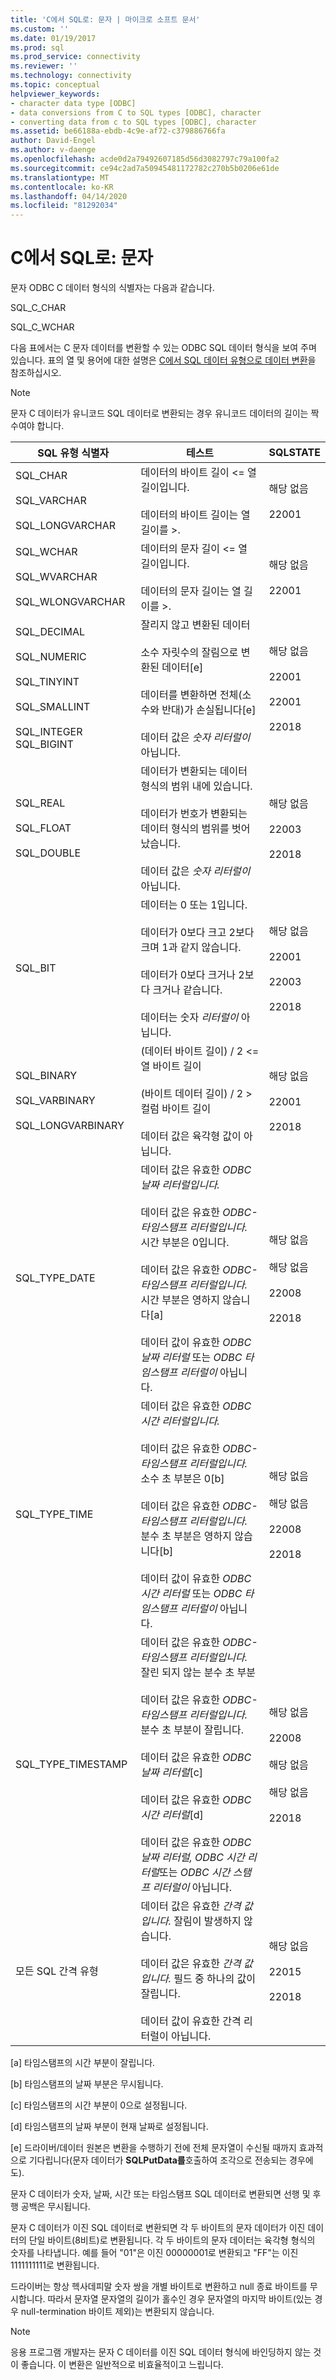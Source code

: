 ```yaml
---
title: 'C에서 SQL로: 문자 | 마이크로 소프트 문서'
ms.custom: ''
ms.date: 01/19/2017
ms.prod: sql
ms.prod_service: connectivity
ms.reviewer: ''
ms.technology: connectivity
ms.topic: conceptual
helpviewer_keywords:
- character data type [ODBC]
- data conversions from C to SQL types [ODBC], character
- converting data from c to SQL types [ODBC], character
ms.assetid: be66188a-ebdb-4c9e-af72-c379886766fa
author: David-Engel
ms.author: v-daenge
ms.openlocfilehash: acde0d2a79492607185d56d3082797c79a100fa2
ms.sourcegitcommit: ce94c2ad7a50945481172782c270b5b0206e61de
ms.translationtype: MT
ms.contentlocale: ko-KR
ms.lasthandoff: 04/14/2020
ms.locfileid: "81292034"
---
```

# <a name="c-to-sql-character"></a>C에서 SQL로: 문자
문자 ODBC C 데이터 형식의 식별자는 다음과 같습니다.  
  
 SQL_C_CHAR  
  
 SQL_C_WCHAR  
  
 다음 표에서는 C 문자 데이터를 변환할 수 있는 ODBC SQL 데이터 형식을 보여 주며 있습니다. 표의 열 및 용어에 대한 설명은 [C에서 SQL 데이터 유형으로 데이터 변환](../../../odbc/reference/appendixes/converting-data-from-c-to-sql-data-types.md)을 참조하십시오.  
  
> [!NOTE]  
>  문자 C 데이터가 유니코드 SQL 데이터로 변환되는 경우 유니코드 데이터의 길이는 짝수여야 합니다.  
  
|SQL 유형 식별자|테스트|SQLSTATE|  
|-------------------------|----------|--------------|  
|SQL_CHAR<br /><br /> SQL_VARCHAR<br /><br /> SQL_LONGVARCHAR|데이터의 바이트 길이 <= 열 길이입니다.<br /><br /> 데이터의 바이트 길이는 열 길이를 >.|해당 없음<br /><br /> 22001|  
|SQL_WCHAR<br /><br /> SQL_WVARCHAR<br /><br /> SQL_WLONGVARCHAR|데이터의 문자 길이 <= 열 길이입니다.<br /><br /> 데이터의 문자 길이는 열 길이를 >.|해당 없음<br /><br /> 22001|  
|SQL_DECIMAL<br /><br /> SQL_NUMERIC<br /><br /> SQL_TINYINT<br /><br /> SQL_SMALLINT<br /><br /> SQL_INTEGER SQL_BIGINT|잘리지 않고 변환된 데이터<br /><br /> 소수 자릿수의 잘림으로 변환된 데이터[e]<br /><br /> 데이터를 변환하면 전체(소수와 반대)가 손실됩니다[e]<br /><br /> 데이터 값은 *숫자 리터럴이* 아닙니다.|해당 없음<br /><br /> 22001<br /><br /> 22001<br /><br /> 22018|  
|SQL_REAL<br /><br /> SQL_FLOAT<br /><br /> SQL_DOUBLE|데이터가 변환되는 데이터 형식의 범위 내에 있습니다.<br /><br /> 데이터가 번호가 변환되는 데이터 형식의 범위를 벗어났습니다.<br /><br /> 데이터 값은 *숫자 리터럴이* 아닙니다.|해당 없음<br /><br /> 22003<br /><br /> 22018|  
|SQL_BIT|데이터는 0 또는 1입니다.<br /><br /> 데이터가 0보다 크고 2보다 크며 1과 같지 않습니다.<br /><br /> 데이터가 0보다 크거나 2보다 크거나 같습니다.<br /><br /> 데이터는 숫자 *리터럴이* 아닙니다.|해당 없음<br /><br /> 22001<br /><br /> 22003<br /><br /> 22018|  
|SQL_BINARY<br /><br /> SQL_VARBINARY<br /><br /> SQL_LONGVARBINARY|(데이터 바이트 길이) / 2 <= 열 바이트 길이<br /><br /> (바이트 데이터 길이) / 2 > 컬럼 바이트 길이<br /><br /> 데이터 값은 육각형 값이 아닙니다.|해당 없음<br /><br /> 22001<br /><br /> 22018|  
|SQL_TYPE_DATE|데이터 값은 유효한 *ODBC 날짜 리터럴입니다.*<br /><br /> 데이터 값은 유효한 *ODBC-타임스탬프 리터럴입니다.* 시간 부분은 0입니다.<br /><br /> 데이터 값은 유효한 *ODBC-타임스탬프 리터럴입니다.* 시간 부분은 영하지 않습니다[a]<br /><br /> 데이터 값이 유효한 *ODBC 날짜 리터럴* 또는 *ODBC 타임스탬프 리터럴이* 아닙니다.|해당 없음<br /><br /> 해당 없음<br /><br /> 22008<br /><br /> 22018|  
|SQL_TYPE_TIME|데이터 값은 유효한 *ODBC 시간 리터럴입니다.*<br /><br /> 데이터 값은 유효한 *ODBC-타임스탬프 리터럴입니다.* 소수 초 부분은 0[b]<br /><br /> 데이터 값은 유효한 *ODBC-타임스탬프 리터럴입니다.* 분수 초 부분은 영하지 않습니다[b]<br /><br /> 데이터 값이 유효한 *ODBC 시간 리터럴* 또는 *ODBC 타임스탬프 리터럴이* 아닙니다.|해당 없음<br /><br /> 해당 없음<br /><br /> 22008<br /><br /> 22018|  
|SQL_TYPE_TIMESTAMP|데이터 값은 유효한 *ODBC-타임스탬프 리터럴입니다.* 잘린 되지 않는 분수 초 부분<br /><br /> 데이터 값은 유효한 *ODBC-타임스탬프 리터럴입니다.* 분수 초 부분이 잘립니다.<br /><br /> 데이터 값은 유효한 *ODBC 날짜 리터럴*[c]<br /><br /> 데이터 값은 유효한 *ODBC 시간 리터럴*[d]<br /><br /> 데이터 값은 유효한 *ODBC 날짜 리터럴,* *ODBC 시간 리터럴*또는 *ODBC 시간 스탬프 리터럴이* 아닙니다.|해당 없음<br /><br /> 22008<br /><br /> 해당 없음<br /><br /> 해당 없음<br /><br /> 22018|  
|모든 SQL 간격 유형|데이터 값은 유효한 *간격 값입니다.* 잘림이 발생하지 않습니다.<br /><br /> 데이터 값은 유효한 *간격 값입니다.* 필드 중 하나의 값이 잘립니다.<br /><br /> 데이터 값이 유효한 간격 리터럴이 아닙니다.|해당 없음<br /><br /> 22015<br /><br /> 22018|  
  
 [a] 타임스탬프의 시간 부분이 잘립니다.  
  
 [b] 타임스탬프의 날짜 부분은 무시됩니다.  
  
 [c] 타임스탬프의 시간 부분이 0으로 설정됩니다.  
  
 [d] 타임스탬프의 날짜 부분이 현재 날짜로 설정됩니다.  
  
 [e] 드라이버/데이터 원본은 변환을 수행하기 전에 전체 문자열이 수신될 때까지 효과적으로 기다립니다(문자 데이터가 **SQLPutData를**호출하여 조각으로 전송되는 경우에도).  
  
 문자 C 데이터가 숫자, 날짜, 시간 또는 타임스탬프 SQL 데이터로 변환되면 선행 및 후행 공백은 무시됩니다.  
  
 문자 C 데이터가 이진 SQL 데이터로 변환되면 각 두 바이트의 문자 데이터가 이진 데이터의 단일 바이트(8비트)로 변환됩니다. 각 두 바이트의 문자 데이터는 육각형 형식의 숫자를 나타냅니다. 예를 들어 "01"은 이진 00000001로 변환되고 "FF"는 이진 1111111111로 변환됩니다.  
  
 드라이버는 항상 헥사데피말 숫자 쌍을 개별 바이트로 변환하고 null 종료 바이트를 무시합니다. 따라서 문자열 문자열의 길이가 홀수인 경우 문자열의 마지막 바이트(있는 경우 null-termination 바이트 제외)는 변환되지 않습니다.  
  
> [!NOTE]  
>  응용 프로그램 개발자는 문자 C 데이터를 이진 SQL 데이터 형식에 바인딩하지 않는 것이 좋습니다. 이 변환은 일반적으로 비효율적이고 느립니다.
